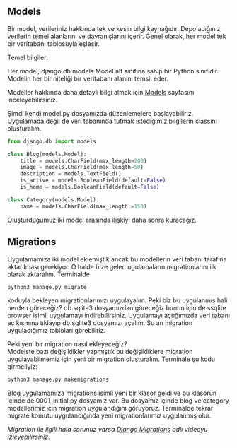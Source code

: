 ## **Models**

Bir model, verileriniz hakkında tek ve kesin bilgi kaynağıdır. Depoladığınız verilerin temel alanlarını ve davranışlarını içerir. Genel olarak, her model tek bir veritabanı tablosuyla eşleşir.

Temel bilgiler:

Her model, django.db.models.Model alt sınıfına sahip bir Python sınıfıdır.
Modelin her bir niteliği bir veritabanı alanını temsil eder.

Modeller hakkında daha detaylı bilgi almak için [Models](https://docs.djangoproject.com/en/4.2/topics/db/models/) sayfasını inceleyebilirsiniz.

Şimdi kendi model.py dosyamızda düzenlemelere başlayabiliriz. Uygulamada değil de veri tabanında tutmak istediğimiz bilgilerin classını oluşturalım.

```python
from django.db import models

class Blog(models.Model):
    title = models.CharField(max_length=200)
    image = models.CharField(max_length=50)
    description = models.TextField()
    is_active = models.BooleanField(default=False)
    is_home = models.BooleanField(default=False)

class Category(models.Model):
    name = models.CharField(max_length =150)
```

Oluşturduğumuz iki model arasında ilişkiyi daha sonra kuracağız.

## **Migrations**

Uygulamamıza iki model eklemiştik ancak bu modellerin veri tabanı tarafına aktarılması gerekiyor. O halde bize gelen ugulamaların migrationlarını ilk olarak aktaralım. Terminalde 
```python
python3 manage.py migrate
```
koduyla bekleyen migrationlarımızı uygulayalım. Peki biz bu uygulanmış hali nerden göreceğiz? db.sqlite3 dosyamızdan göreceğiz bunun için de ssqlite browser isimli uygulamayı indirebilirsiniz. Uygulamayı açtığımızda veri tabanı aç kısmına tıklayıp db.sqlite3 dosyamızı açalım. Şu an migration uyguladığımız tabloları görebiliriz.

Peki yeni bir migration nasıl ekleyeceğiz?  
Modelste bazı değişiklikler yapmıştık bu değişikliklere migration uygulayabilmemiz için yeni bir migration oluşturalım. Terminale şu kodu girmeliyiz:
```python
python3 manage.py makemigrations
```
Blog uygulamamıza migrations isimli yeni bir klasör geldi ve bu klasörün içinde de 0001_initial.py dosyamız var. Bu dosyamız içinde blog ve category modellerimiz için migration uygulandığını görüyoruz. Terminalde tekrar migrate komutu uygulandığında yeni migrationlarımız uygulanmış olur.

*Migration ile ilgili hala sorunuz varsa [Django Migrations](https://youtu.be/3ldPdoApgss) adlı videoyu izleyebilirsiniz.*
